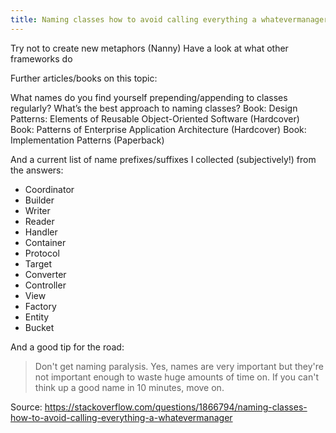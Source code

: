 ```yaml
---
title: Naming classes how to avoid calling everything a whatevermanager
---
```

Try not to create new metaphors (Nanny)
Have a look at what other frameworks do
<!--more-->
Further articles/books on this topic:

What names do you find yourself prepending/appending to classes regularly?
What’s the best approach to naming classes?
Book: Design Patterns: Elements of Reusable Object-Oriented Software (Hardcover)
Book: Patterns of Enterprise Application Architecture (Hardcover)
Book: Implementation Patterns (Paperback)

And a current list of name prefixes/suffixes I collected (subjectively!) from the answers:

- Coordinator
- Builder
- Writer
- Reader
- Handler
- Container
- Protocol
- Target
- Converter
- Controller
- View
- Factory
- Entity
- Bucket

And a good tip for the road:

>Don't get naming paralysis.
>Yes, names are very important but they're not important enough to waste huge amounts of time on.
>If you can't think up a good name in 10 minutes, move on.

Source: https://stackoverflow.com/questions/1866794/naming-classes-how-to-avoid-calling-everything-a-whatevermanager
